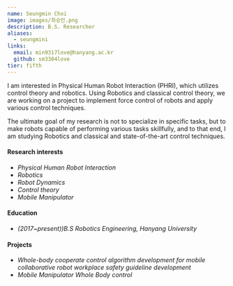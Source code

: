 ```yaml
---
name: Seungmin Choi
image: images/최승민.png
description: B.S. Researcher
aliases:
  - seungmini
links:
  email: min9317love@hanyang.ac.kr
  github: sm3304love
tier: fifth
---
```

I am interested in Physical Human Robot Interaction (PHRI), which utilizes control theory and robotics. Using Robotics and classical control theory, we are working on a project to implement force control of robots and apply various control techniques.    
     

The ultimate goal of my research is not to specialize in specific tasks, but to make robots capable of performing various tasks skillfully, and to that end, I am studying Robotics and classical and state-of-the-art control techniques.


#### **Research interests**
- *Physical Human Robot Interaction* 
- *Robotics*
- *Robot Dynamics*
- *Control theory* 
- *Mobile Manipulator*


#### **Education**
- *(2017~present))B.S Robotics Engineering, Hanyang University*

#### **Projects**
- *Whole-body cooperate control algorithm development for mobile collaborative robot workplace safety guideline development*
- *Mobile Manipulator Whole Body control*